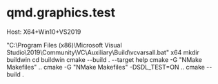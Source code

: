 # qmd.graphics.test

Host: X64+Win10+VS2019

"C:\Program Files (x86)\Microsoft Visual Studio\2019\Community\VC\Auxiliary\Build\vcvarsall.bat" x64
mkdir buildwin
cd buildwin
cmake --build . --target help
cmake -G "NMake Makefiles" ..
cmake -G "NMake Makefiles" -DSDL_TEST=ON ..
cmake --build .
